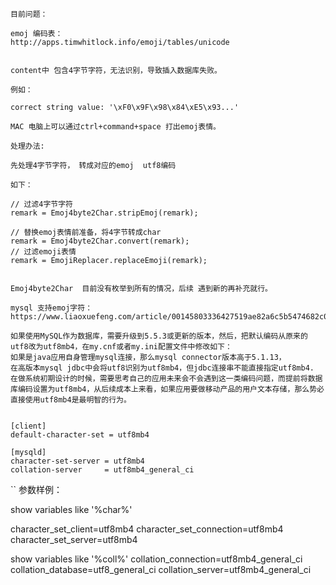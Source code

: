 ```
目前问题：

emoj 编码表：
http://apps.timwhitlock.info/emoji/tables/unicode


content中 包含4字节字符，无法识别，导致插入数据库失败。

例如：

correct string value: '\xF0\x9F\x98\x84\xE5\x93...'

MAC 电脑上可以通过ctrl+command+space 打出emoj表情。
```

```
处理办法:

先处理4字节字符， 转成对应的emoj  utf8编码

如下：

// 过滤4字节字符
remark = Emoj4byte2Char.stripEmoj(remark);

// 替换emoj表情前准备，将4字节转成char
remark = Emoj4byte2Char.convert(remark);
// 过滤emoji表情
remark = EmojiReplacer.replaceEmoji(remark);


Emoj4byte2Char  目前没有枚举到所有的情况，后续 遇到新的再补充就行。
```

```
mysql 支持emoj字符：
https://www.liaoxuefeng.com/article/00145803336427519ae82a6c5b5474682c0c4ba5b47fb33000

如果使用MySQL作为数据库，需要升级到5.5.3或更新的版本，然后，把默认编码从原来的utf8改为utf8mb4，在my.cnf或者my.ini配置文件中修改如下：
如果是java应用自身管理mysql连接，那么mysql connector版本高于5.1.13，
在高版本mysql jdbc中会将utf8识别为utf8mb4，但jdbc连接串不能直接指定utf8mb4.
在做系统初期设计的时候，需要思考自己的应用未来会不会遇到这一类编码问题，而提前将数据库编码设置为utf8mb4，从后续成本上来看，如果应用要做移动产品的用户文本存储，那么势必直接使用utf8mb4是最明智的行为。


[client]
default-character-set = utf8mb4

[mysqld]
character-set-server = utf8mb4
collation-server     = utf8mb4_general_ci
```

``
参数样例：

show variables like '%char%'

character_set_client=utf8mb4
character_set_connection=utf8mb4
character_set_server=utf8mb4


show variables like '%coll%'
collation_connection=utf8mb4_general_ci
collation_database=utf8_general_ci
collation_server=utf8mb4_general_ci
```
